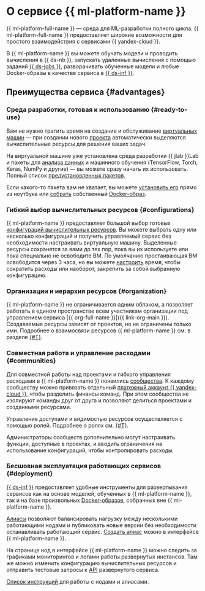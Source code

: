 # О сервисе {{ ml-platform-name }}

{{ ml-platform-full-name }} — среда для ML-разработки полного цикла. {{ ml-platform-full-name }} предоставляет широкие возможности для простого взаимодействия с сервисами {{ yandex-cloud }}.

В {{ ml-platform-name }} вы можете обучать модели и проводить вычисления в {{ ds-nb }}, запускать удаленные вычисления с помощью заданий [{{ ds-jobs }}](jobs/index.md), разворачивать обученные модели и любые Docker-образы в качестве сервиса в [{{ ds-inf }}](#deployment).

## Преимущества сервиса {#advantages}

### Среда разработки, готовая к использованию {#ready-to-use}

Вам не нужно тратить время на создание и обслуживание [виртуальных машин](../../glossary/vm.md) — при создании нового [проекта](project.md) автоматически выделяются вычислительные ресурсы для решения ваших задач.

На виртуальной машине уже установлена среда разработки {{ jlab }}Lab и пакеты для [анализа данных](../../glossary/data-analytics.md) и машинного обучения (TensorFlow, Torch, Keras, NumPy и другие) — вы можете сразу начать их использовать. Полный список [предустановленных пакетов](preinstalled-packages.md).

Если какого-то пакета вам не хватает, вы можете [установить его](../operations/projects/install-dependencies.md) прямо из ноутбука или [собрать](../operations/user-images.md) собственный [Docker-образ](docker.md).

### Гибкий выбор вычислительных ресурсов {#configurations}

{{ ml-platform-name }} предоставляет большой выбор готовых [конфигураций вычислительных ресурсов](configurations.md). Вы можете выбрать одну или несколько конфигураций и получить управляемый сервис без необходимости настраивать виртуальную машину. Выделенные ресурсы сохранятся за вами до тех пор, пока вы их используете или пока специально не освободите ВМ. По умолчанию простаивающая ВМ освободится через 3 часа, но вы можете [настроить](../operations/projects/update.md) время, чтобы сократить расходы или наоборот, закрепить за собой выбранную конфигурацию.

### Организации и иерархия ресурсов {#organization}

{{ ml-platform-name }} не ограничивается одним облаком, а позволяет работать в едином пространстве всем участникам организации под управлением сервиса [{{ org-full-name }}]({{ link-org-main }}). Создаваемые ресурсы зависят от проектов, но не ограничены только ими. Подробнее о взаимосвязи ресурсов {{ ml-platform-name }} см. в разделе [{#T}](resource-model.md).

### Совместная работа и управление расходами {#communities}

Для совместной работы над проектами и гибкого управления расходами в {{ ml-platform-name }} появились [сообщества](community.md). К каждому сообществу можно привязать отдельный [платежный аккаунт {{ yandex-cloud }}](../../billing/concepts/billing-account.md), чтобы разделить финансы команд. При этом сообщества не изолируют команды друг от друга и позволяют делиться проектами и созданными ресурсами. 

Управление доступами и видимостью ресурсов осуществляется с помощью ролей. Подробнее о ролях см. [{#T}](../security/index.md).

Администраторы сообществ дополнительно могут настраивать функции, доступные в проектах, и вводить ограничения на использование конфигураций, чтобы контролировать расходы.  

### Бесшовная эксплуатация работающих сервисов {#deployment}

[{{ ds-inf }}](deploy/index.md) предоставляет удобные инструменты для развертывания сервисов как на основе моделей, обученных в {{ ml-platform-name }}, так и на базе произвольных [Docker-образов](/blog/posts/2022/03/docker-containers), собранных вне {{ ml-platform-name }}. 

[Алиасы](deploy/index.md#alias) позволяют балансировать нагрузку между несколькими работающими нодами и публиковать новые версии без необходимости останавливать работающий сервис. [Создать алиас](../operations/deploy/alias-create.md) можно в интерфейсе {{ ml-platform-name }}.

На странице нод в интерфейсе {{ ml-platform-name }} можно следить за графиками мониторингов и логами работы развернутых инстансов. Там же можно изменить конфигурацию вычислительных ресурсов и отправить тестовые запросы к [API](../../glossary/rest-api.md) развернутого сервиса.

[Список инструкций](../operations/index.md#deploy) для работы с нодами и алиасами.
